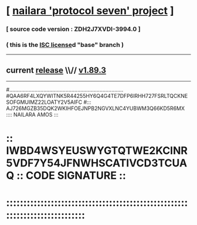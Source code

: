 
# [ [nailara 'protocol seven' project](http://nailara.network/) ]

### [ source code version : ZDH2J7XVDI-3994.0 ]

### ( this is the [ISC license](license)d "base" branch )
---
## current [release](https://github.com/nailara-technologies/protocol-7/releases) \\\\// [v1.89.3](https://github.com/nailara-technologies/protocol-7/releases/tag/v1.89.3)
---
#.............................................................................
#QAA6RF4LXQYWITNK5R44255HY6Q4G4TE7DFP6IRHH727FSRLTQCKNESOFGMUIMZ22LOATY2V5AIFC
#::: AJ726MGZB35DQK2WKIHFOEJNPB2NGVXLNC4YUBWM3Q66KD5R6MX :::: NAILARA AMOS :::
# :: IWBD4WSYEUSWYGTQTWE2KCINR5VDF7Y54JFNWHSCATIVCD3TCUAQ :: CODE SIGNATURE ::
# ::::::::::::::::::::::::::::::::::::::::::::::::::::::::::::::::::::::::::::
